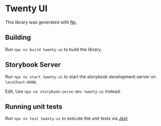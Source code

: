 # Twenty UI

This library was generated with [Nx](https://nx.dev).

## Building

Run `npx nx build twenty-ui` to build the library.

## Storybook Server

Run `npx nx start twenty-ui` to start the storybook development server on `localhost:6006`.

Edit, Use `npx nx storybook:serve:dev twenty-ui` instead.

## Running unit tests

Run `npx nx test twenty-ui` to execute the unit tests via [Jest](https://jestjs.io).
